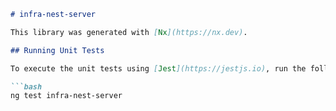 ```markdown
# infra-nest-server

This library was generated with [Nx](https://nx.dev).

## Running Unit Tests

To execute the unit tests using [Jest](https://jestjs.io), run the following command:

```bash
ng test infra-nest-server
```

```